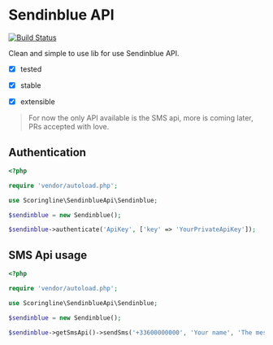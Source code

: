 Sendinblue API
==============

[![Build Status](https://travis-ci.org/ScoringLine/SendinblueApi.svg)](https://travis-ci.org/ScoringLine/SendinblueApi)

Clean and simple to use lib for use Sendinblue API.

- [x] tested
- [x] stable
- [x] extensible


> For now the only API available is the SMS api, more is coming later, PRs accepted with love.

Authentication
--------------

```php
<?php

require 'vendor/autoload.php';

use Scoringline\SendinblueApi\Sendinblue;

$sendinblue = new Sendinblue();

$sendinblue->authenticate('ApiKey', ['key' => 'YourPrivateApiKey']);
```


SMS Api usage
-------------

```php
<?php

require 'vendor/autoload.php';

use Scoringline\SendinblueApi\Sendinblue;

$sendinblue = new Sendinblue();

$sendinblue->getSmsApi()->sendSms('+33600000000', 'Your name', 'The message you want to send');
```
